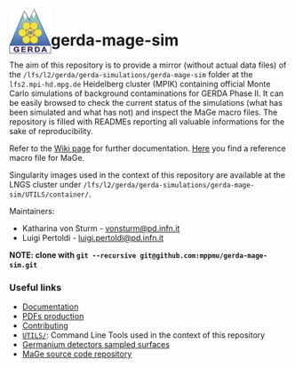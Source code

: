 <img src="UTILS/gerda-logo.png" align="left"  height="80"/>

# gerda-mage-sim

The aim of this repository is to provide a mirror (without actual data files) of the `/lfs/l2/gerda/gerda-simulations/gerda-mage-sim` folder at the `lfs2.mpi-hd.mpg.de` Heidelberg cluster (MPIK) containing official Monte Carlo simulations of background contaminations for GERDA Phase II. It can be easily browsed to check the current status of the simulations (what has been simulated and what has not) and inspect the MaGe macro files. The repository is filled with READMEs reporting all valuable informations for the sake of reproducibility.

Refer to the [Wiki page](https://github.com/mppmu/gerda-snippets/wiki/MaGe-simulations-for-GERDA's-PhaseII-background-modelling) for further documentation. [Here](https://github.com/mppmu/gerda-snippets/tree/master/MaGe-macros) you find a reference macro file for MaGe.

Singularity images used in the context of this repository are available at the LNGS cluster under `/lfs/l2/gerda/gerda-simulations/gerda-mage-sim/UTILS/container/`.

Maintainers:
* Katharina von Sturm - [vonsturm@pd.infn.it](mailto:vonsturm@pd.infn.it)
* Luigi Pertoldi - [luigi.pertoldi@pd.infn.it](mailto:luigi.pertoldi@pd.infn.it)

**NOTE: clone with `git --recursive git@github.com:mppmu/gerda-mage-sim.git`**

### Useful links
* [Documentation](https://github.com/mppmu/gerda-snippets/wiki/MaGe-simulations-for-GERDA's-PhaseII-background-modelling#how-we-run-simulations-at-the-mpik-cluster)
* [PDFs production](https://github.com/mppmu/gerda-snippets/wiki/PDFs-for-GERDA's-PhaseII-background-modelling)
* [Contributing](https://github.com/mppmu/gerda-snippets/wiki/MaGe-simulations-for-GERDA's-PhaseII-background-modelling#contributing)
* [`UTILS/`](https://github.com/mppmu/gerda-mage-sim/tree/master/UTILS): Command Line Tools used in the context of this repository
* [Germanium detectors sampled surfaces](https://github.com/mppmu/gerda-mage-sim/tree/master/gedet/surf/ver)
* [MaGe source code repository](https://github.com/mppmu/MaGe)
